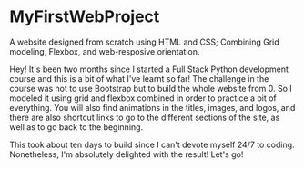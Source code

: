 # MyFirstWebProject
A website designed from scratch using HTML and CSS; Combining Grid modeling, Flexbox, and web-resposive orientation. 

Hey! It's been two months since I started a Full Stack Python development course and this is a bit of what I've learnt so far! 
The challenge in the course was not to use Bootstrap but to build the whole website from 0. So I modeled it using grid and flexbox combined in order to practice a bit of everything.
You will also find animations in the titles, images, and logos, and there are also shortcut links to go to the different sections of the site, as well as to go back to the beginning. 

This took about ten days to build since I can't devote myself 24/7 to coding. Nonetheless, I'm absolutely delighted with the result! Let's go!
